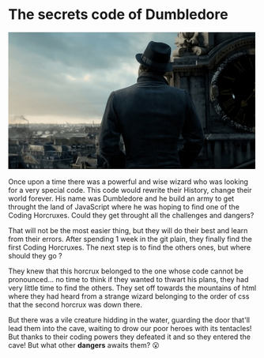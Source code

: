 # The secrets code of Dumbledore

![picture](./Albus.jpg)

Once upon a time there was a powerful and wise wizard who was looking for a very special code. This code would rewrite their History, change their world forever. His name was Dumbledore and he build an army to get throught the land of JavaScript where he was hoping to find one of the Coding Horcruxes. Could they get throught all the challenges and dangers?

That will not be the most easier thing, but they will do their best and learn from their errors. After spending 1 week in the git plain, they finally find the first Coding Horcruxes.
The next step is to find the others ones, but where should they go ?

They knew that this horcrux belonged to the one whose code cannot be pronounced... no time to think if they wanted to thwart his plans, they had very little time to find the others. They set off towards the mountains of html where they had heard from a strange wizard belonging to the order of css that the second horcrux was down there.

But there was a vile creature hidding in the water, guarding the door that'll lead them into the cave, waiting to drow our poor heroes with its tentacles! But thanks to their coding powers they defeated it and so they entered the cave! But what other **dangers** awaits them? :open_mouth:

